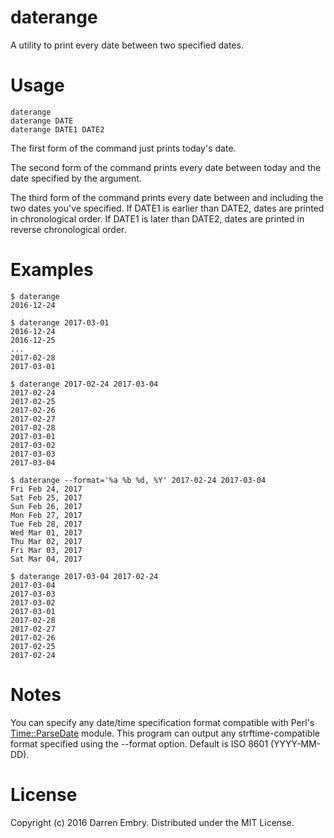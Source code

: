 daterange
=========

A utility to print every date between two specified dates.

Usage
=====

    daterange
    daterange DATE
	daterange DATE1 DATE2
	
The first form of the command just prints today's date.

The second form of the command prints every date between today and the
date specified by the argument.

The third form of the command prints every date between and including
the two dates you've specified.  If DATE1 is earlier than DATE2, dates
are printed in chronological order.  If DATE1 is later than DATE2,
dates are printed in reverse chronological order.

Examples
========

    $ daterange
	2016-12-24
	
	$ daterange 2017-03-01
	2016-12-24
	2016-12-25
	...
	2017-02-28
	2017-03-01
	
	$ daterange 2017-02-24 2017-03-04
	2017-02-24
	2017-02-25
	2017-02-26
	2017-02-27
	2017-02-28
	2017-03-01
	2017-03-02
	2017-03-03
	2017-03-04
	
	$ daterange --format='%a %b %d, %Y' 2017-02-24 2017-03-04
    Fri Feb 24, 2017
    Sat Feb 25, 2017
    Sun Feb 26, 2017
    Mon Feb 27, 2017
    Tue Feb 28, 2017
    Wed Mar 01, 2017
    Thu Mar 02, 2017
    Fri Mar 03, 2017
    Sat Mar 04, 2017
	
	$ daterange 2017-03-04 2017-02-24
	2017-03-04
	2017-03-03
	2017-03-02
	2017-03-01
	2017-02-28
	2017-02-27
	2017-02-26
	2017-02-25
	2017-02-24

Notes
=====

You can specify any date/time specification format compatible with
Perl's [Time::ParseDate](http://search.cpan.org/~muir/Time-modules/lib/Time/ParseDate.pm)
module.  This program can output any strftime-compatible format
specified using the --format option.  Default is ISO 8601
(YYYY-MM-DD).


License
=======

Copyright (c) 2016 Darren Embry.  Distributed under the MIT License.


